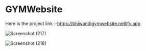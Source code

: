 # GYMWebsite

Here is the project link :-https://bhiwandigymwebsite.netlify.app

![Screenshot (217)](https://github.com/harshsinghmumbai/GYMWebsite/assets/145204222/d68f79d8-87aa-444f-ad47-a3e152043c2b)

![Screenshot (218)](https://github.com/harshsinghmumbai/GYMWebsite/assets/145204222/c5fe69aa-b229-40ce-823e-5792d80327b2)
